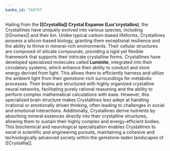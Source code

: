 ```yaml
---
kanka_id: 748797
---
```


Hailing from the **[[Crystallia]] Crystal Expanse (Lux'crystallos)**, the Crystallines have uniquely evolved into various species, including [[Gnomes]] and their kin. Unlike typical carbon-based lifeforms, Crystallines possess a silicon-based biology, granting them exceptional resilience and the ability to thrive in mineral-rich environments. Their cellular structures are composed of silicate compounds, providing a rigid yet flexible framework that supports their intricate crystalline forms. Crystallines have developed specialized molecules called **Luminite**, integrated into their circulatory systems, which enhance their ability to conduct and store energy derived from light. This allows them to efficiently harness and utilize the ambient light from their gemstone-rich surroundings for metabolic processes. Their brains are structured with highly organized crystalline neural networks, facilitating purely rational reasoning and the ability to perform complex mathematical calculations with ease. However, this specialized brain structure makes Crystallines less adept at handling irrational or emotionally driven thinking, often leading to challenges in social and emotional interactions. Additionally, Crystallines derive nutrients by absorbing mineral essences directly into their crystalline structures, allowing them to sustain their highly complex and energy-efficient bodies. This biochemical and neurological specialization enables Crystallines to excel in scientific and engineering pursuits, maintaining a cohesive and technologically advanced society within the gemstone-laden landscapes of [[Crystallia]].